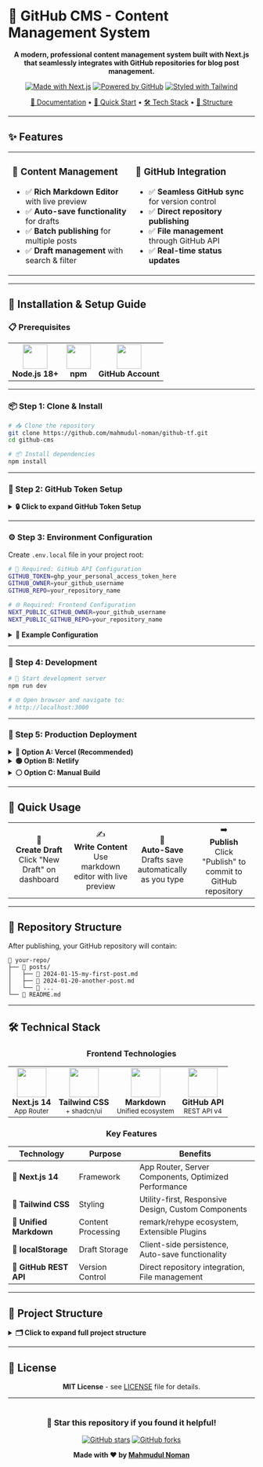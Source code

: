 
# 🚀 GitHub CMS - Content Management System

<div align="center">

**A modern, professional content management system built with Next.js that seamlessly integrates with GitHub repositories for blog post management.**

[![Made with Next.js](https://img.shields.io/badge/Made%20with-Next.js-000000?style=for-the-badge&logo=next.js&logoColor=white)](https://nextjs.org/)
[![Powered by GitHub](https://img.shields.io/badge/Powered%20by-GitHub-181717?style=for-the-badge&logo=github&logoColor=white)](https://github.com/)
[![Styled with Tailwind](https://img.shields.io/badge/Styled%20with-Tailwind-06B6D4?style=for-the-badge&logo=tailwindcss&logoColor=white)](https://tailwindcss.com/)

[📖 Documentation](#-installation--setup-guide) • [🎯 Quick Start](#-quick-usage) • [🛠 Tech Stack](#-technical-stack) • [📁 Structure](#-project-structure)

</div>

---

## ✨ Features

<table>
<tr>
<td width="50%">

### 📝 **Content Management**
- ✅ **Rich Markdown Editor** with live preview
- ✅ **Auto-save functionality** for drafts
- ✅ **Batch publishing** for multiple posts
- ✅ **Draft management** with search & filter

</td>
<td width="50%">

### 🔗 **GitHub Integration**
- ✅ **Seamless GitHub sync** for version control
- ✅ **Direct repository publishing**
- ✅ **File management** through GitHub API
- ✅ **Real-time status updates**

</td>
</tr>
</table>

---

## 🚀 Installation & Setup Guide

### 📋 Prerequisites

<table>
<tr>
<td align="center">
<img src="https://cdn.jsdelivr.net/gh/devicons/devicon/icons/nodejs/nodejs-original.svg" width="50" height="50"/>
<br><strong>Node.js 18+</strong>
</td>
<td align="center">
<img src="https://cdn.jsdelivr.net/gh/devicons/devicon/icons/npm/npm-original-wordmark.svg" width="50" height="50"/>
<br><strong>npm</strong>
</td>
<td align="center">
<img src="https://cdn.jsdelivr.net/gh/devicons/devicon/icons/github/github-original.svg" width="50" height="50"/>
<br><strong>GitHub Account</strong>
</td>
</tr>
</table>

---

### 📦 Step 1: Clone & Install

```bash
# 📥 Clone the repository
git clone https://github.com/mahmudul-noman/github-tf.git
cd github-cms

# 📦 Install dependencies
npm install
```

---

### 🔑 Step 2: GitHub Token Setup

<details>
<summary><strong>🔒 Click to expand GitHub Token Setup</strong></summary>

#### **Create Personal Access Token:**

1. **Navigate to GitHub Settings:**
   ```
   GitHub Profile → Settings → Developer Settings → Personal Access Tokens
   ```

2. **Generate New Token:**
   - Click **"Generate new token (classic)"**
   - **Name:** `GitHub CMS Token`
   - **Expiration:** Choose appropriate duration

3. **Select Required Scopes:**
   ```
   ✅ repo (Full control of private repositories)
   ✅ public_repo (Access public repositories)
   ```

4. **Save Token:**
   ```
   ⚠️ Copy and save the token immediately!
   📝 You won't be able to see it again.
   ```

#### **Prepare Your Repository:**
- 📁 Create a new GitHub repository OR use existing one
- 📝 Note your GitHub username and repository name
- 🔓 Repository can be public or private

</details>

---

### ⚙️ Step 3: Environment Configuration

Create `.env.local` file in your project root:

```bash
# 🔧 Required: GitHub API Configuration
GITHUB_TOKEN=ghp_your_personal_access_token_here
GITHUB_OWNER=your_github_username
GITHUB_REPO=your_repository_name

# 🌐 Required: Frontend Configuration
NEXT_PUBLIC_GITHUB_OWNER=your_github_username
NEXT_PUBLIC_GITHUB_REPO=your_repository_name
```

<details>
<summary><strong>📄 Example Configuration</strong></summary>

```bash
GITHUB_TOKEN=ghp_1234567890abcdef1234567890abcdef12345678
GITHUB_OWNER=johndoe
GITHUB_REPO=my-blog

NEXT_PUBLIC_GITHUB_OWNER=johndoe
NEXT_PUBLIC_GITHUB_REPO=my-blog
```

</details>

---

### 🔧 Step 4: Development

```bash
# 🚀 Start development server
npm run dev

# 🌐 Open browser and navigate to:
# http://localhost:3000
```

---

### 🚀 Step 5: Production Deployment

<details>
<summary><strong>🔵 Option A: Vercel (Recommended)</strong></summary>

1. 📤 Push code to GitHub
2. 🔗 Connect repository to [Vercel](https://vercel.com)
3. ⚙️ Add environment variables in Vercel dashboard
4. 🚀 Deploy automatically

</details>

<details>
<summary><strong>🟢 Option B: Netlify</strong></summary>

1. 📤 Push code to GitHub
2. 🔗 Connect repository to [Netlify](https://netlify.com)
3. ⚙️ Add environment variables in site settings
4. 🚀 Deploy

</details>

<details>
<summary><strong>⚪ Option C: Manual Build</strong></summary>

```bash
# 🔨 Build for production
npm run build

# ▶️ Start production server
npm start
```

</details>

---

## 🎯 Quick Usage

<table>
<tr>
<td align="center" width="25%">
📝
<br><strong>Create Draft</strong>
<br>Click "New Draft" on dashboard
</td>
<td align="center" width="25%">
✍️
<br><strong>Write Content</strong>
<br>Use markdown editor with live preview
</td>
<td align="center" width="25%">
💾
<br><strong>Auto-Save</strong>
<br>Drafts save automatically as you type
</td>
<td align="center" width="25%">
➡️
<br><strong>Publish</strong>
<br>Click "Publish" to commit to GitHub repository
</td>
</tr>
</table>

---

## 📁 Repository Structure

After publishing, your GitHub repository will contain:

```
📁 your-repo/
├── 📂 posts/
│   ├── 📄 2024-01-15-my-first-post.md
│   ├── 📄 2024-01-20-another-post.md
│   └── 📄 ...
└── 📄 README.md
```

---

## 🛠 Technical Stack

<div align="center">

### **Frontend Technologies**

<table>
<tr>
<td align="center">
<img src="https://cdn.jsdelivr.net/gh/devicons/devicon/icons/nextjs/nextjs-original.svg" width="60" height="60"/>
<br><strong>Next.js 14</strong>
<br><small>App Router</small>
</td>
<td align="center">
<img src="https://upload.wikimedia.org/wikipedia/commons/thumb/d/d5/Tailwind_CSS_Logo.svg/2560px-Tailwind_CSS_Logo.svg.png" width="60" height="60"/>
<br><strong>Tailwind CSS</strong>
<br><small>+ shadcn/ui</small>
</td>
<td align="center">
<img src="https://cdn.jsdelivr.net/gh/devicons/devicon/icons/markdown/markdown-original.svg" width="60" height="60"/>
<br><strong>Markdown</strong>
<br><small>Unified ecosystem</small>
</td>
<td align="center">
<img src="https://cdn.jsdelivr.net/gh/devicons/devicon/icons/github/github-original.svg" width="60" height="60"/>
<br><strong>GitHub API</strong>
<br><small>REST API v4</small>
</td>
</tr>
</table>

### **Key Features**

| Technology | Purpose | Benefits |
|------------|---------|----------|
| **🚀 Next.js 14** | Framework | App Router, Server Components, Optimized Performance |
| **🎨 Tailwind CSS** | Styling | Utility-first, Responsive Design, Custom Components |
| **📝 Unified Markdown** | Content Processing | remark/rehype ecosystem, Extensible Plugins |
| **💾 localStorage** | Draft Storage | Client-side persistence, Auto-save functionality |
| **🔗 GitHub REST API** | Version Control | Direct repository integration, File management |

</div>

---

## 📁 Project Structure

<details>
<summary><strong>🗂️ Click to expand full project structure</strong></summary>

```
📁 github-cms/
├── 🚫 .gitignore
├── 📄 README.md
├── 📂 app/
│   ├── 📂 api/
│   │   ├── 📂 github/
│   │   │   ├── 📂 content/
│   │   │   │   └── 📄 route.ts
│   │   │   └── 📂 files/
│   │   │       └── 📄 route.ts
│   │   └── 📂 publish/
│   │       ├── 📂 batch/
│   │       │   └── 📄 route.ts
│   │       └── 📄 route.ts
│   ├── 📂 editor/
│   │   └── 📂 [id]/
│   │       └── 📄 page.tsx
│   ├── 🎨 globals.css
│   ├── 📄 layout.tsx
│   ├── ⏳ loading.tsx
│   ├── 🏠 page.tsx
│   └── 📂 preview/
│       ├── 📂 [...path]/
│       │   └── 📄 page.tsx
│       └── 📂 draft/
│           └── 📂 [id]/
│               └── 📄 page.tsx
├── ⚙️ components.json
├── 📂 components/
│   ├── ✏️ markdown-editor.tsx
│   ├── 📖 markdown-renderer.tsx
│   ├── 🚀 publish-all-dialog.tsx
│   ├── 📤 publish-dialog.tsx
│   ├── 🌙 theme-provider.tsx
│   └── 📂 ui/
│       ├── 🎵 accordion.tsx
│       ├── ⚠️ alert-dialog.tsx
│       ├── 🚨 alert.tsx
│       ├── 📐 aspect-ratio.tsx
│       ├── 👤 avatar.tsx
│       ├── 🏷️ badge.tsx
│       ├── 🍞 breadcrumb.tsx
│       ├── 🔘 button.tsx
│       ├── 📅 calendar.tsx
│       ├── 📇 card.tsx
│       ├── 🎠 carousel.tsx
│       ├── 📊 chart.tsx
│       ├── ☑️ checkbox.tsx
│       ├── 📁 collapsible.tsx
│       ├── 💻 command.tsx
│       ├── 📋 context-menu.tsx
│       ├── 💬 dialog.tsx
│       ├── 🗂️ drawer.tsx
│       ├── 📜 dropdown-menu.tsx
│       ├── 📝 form.tsx
│       ├── 🎯 hover-card.tsx
│       ├── 🔢 input-otp.tsx
│       ├── ⌨️ input.tsx
│       ├── 🏷️ label.tsx
│       ├── 📋 menubar.tsx
│       ├── 🧭 navigation-menu.tsx
│       ├── 📄 pagination.tsx
│       ├── 💭 popover.tsx
│       ├── 📈 progress.tsx
│       ├── 🔘 radio-group.tsx
│       ├── 📏 resizable.tsx
│       ├── 📜 scroll-area.tsx
│       ├── 📋 select.tsx
│       ├── ➖ separator.tsx
│       ├── 📋 sheet.tsx
│       ├── 🎯 sidebar.tsx
│       ├── 💀 skeleton.tsx
│       ├── 🎚️ slider.tsx
│       ├── 🔔 sonner.tsx
│       ├── 🔄 switch.tsx
│       ├── 📊 table.tsx
│       ├── 📑 tabs.tsx
│       ├── 📝 textarea.tsx
│       ├── 🍞 toast.tsx
│       ├── 📢 toaster.tsx
│       ├── 🔄 toggle-group.tsx
│       ├── ⏯️ toggle.tsx
│       ├── 💡 tooltip.tsx
│       ├── 📱 use-mobile.tsx
│       └── 🔔 use-toast.ts
├── 📂 hooks/
│   ├── 📄 use-drafts.ts
│   ├── 📱 use-mobile.ts
│   └── 🔔 use-toast.ts
├── 📂 lib/
│   ├── 💾 auto-save.ts
│   ├── 📄 drafts.ts
│   ├── 🐙 github.ts
│   ├── 📝 markdown.ts
│   └── 🛠️ utils.ts
├── ⚙️ next.config.mjs
├── 🔒 package-lock.json
├── 📦 package.json
├── 🔒 pnpm-lock.yaml
├── 🎨 postcss.config.mjs
├── 📂 public/
│   ├── 🖼️ placeholder-logo.png
│   ├── 🖼️ placeholder-logo.svg
│   ├── 👤 placeholder-user.jpg
│   ├── 🖼️ placeholder.jpg
│   └── 🖼️ placeholder.svg
├── 📂 styles/
│   └── 🎨 globals.css
└── ⚙️ tsconfig.json
```

</details>

---

## 📄 License

<div align="center">

**MIT License** - see [LICENSE](LICENSE) file for details.

---

<div style="margin-top: 40px;">

### 🌟 **Star this repository if you found it helpful!**

[![GitHub stars](https://img.shields.io/github/stars/mahmudul-noman/github-tf?style=social)](https://github.com/mahmudul-noman/github-tf)
[![GitHub forks](https://img.shields.io/github/forks/mahmudul-noman/github-tf?style=social)](https://github.com/mahmudul-noman/github-tf/fork)

**Made with ❤️ by [Mahmudul Noman](https://github.com/mahmudul-noman)**

</div>

</div>